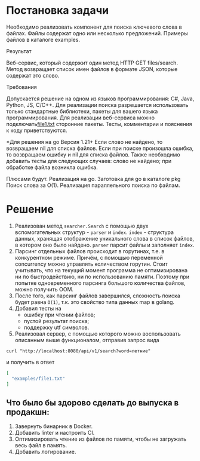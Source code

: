 # Постановка задачи

Необходимо реализовать компонент для поиска ключевого слова в файлах. Файлы содержат одно или несколько предложений.
Примеры файлов в каталоге examples.

Результат

Веб-сервис, который содержит один метод HTTP GET files/search. Метод возвращает список имен файлов в формате JSON, которые содержат это слово.

Требования

Допускается решение на одном из языков программирования: C#, Java, Python, JS, C/C++.
Для реализации поиска разрешается использовать только стандартные библиотеки, пакеты для вашего языка программирования.
Для реализации веб-сервиса можно подключать[file1.txt](examples%2Ffile1.txt) сторонние пакеты.
Тесты, комментарии и пояснения к коду приветствуются.

*Для решения на go
Версия 1.21+
Если слово не найдено, то возвращаем nil для списка файлов. 
Если при поиске произошла ошибка, то возвращаем ошибку и nil для списка файлов.
Также необходимо добавить тесты для следующих случаев: слово не найдено; при обработке файла возникла ошибка.

Плюсами будут.
Реализация на go. Заготовка для go в каталоге pkg
Поиск слова за O(1).
Реализация параллельного поиска по файлам.

# Решение
1. Реализован метод `searcher.Search` с помощью двух вспомогательных структур - `parser` и `index`.
`index` - структура данных, хранящая отображение уникального слова в список файлов, в котором оно было найдено. 
`parser` парсит файлы и заполняет `index`.
2. Парсинг отдельных файлов происходит в горутинах, т.е. в конкурентном режиме. Причём, с помощью переменной concurrency можно управлять количеством горутин. 
Стоит учитывать, что на текущий момент программа не оптимизирована ни по быстродействию, ни по использованию памяти. Поэтому при попытке одновременного парсинга большого количества файлов, можно получить OOM.
3. После того, как парсинг файлов завершился, сложность поиска будет равна `O(1)`, т.к. это свойство типа данных map в golang.
4. Добавил тесты на 
   - ошибку при чтении файлов;
   - пустой результат поиска;
   - поддержку utf символов.
5. Реализовал сервер, с помощью которого можно воспользовать описанным выше функционалом, отправив запрос вида 
```shell
curl "http://localhost:8080/api/v1/search?word=летние"
```
и получить в ответ
```json
[
  "examples/file1.txt"
]
```

## Что было бы здорово сделать до выпуска в продакшн:
1. Завернуть бинарник в Docker.
2. Добавить linter и настроить CI.
3. Оптимизировать чтение из файлов по памяти, чтобы не загружать весь файл в память.
4. Добавить логирование.
